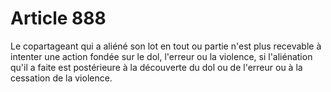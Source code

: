 # Article 888

Le copartageant qui a aliéné son lot en tout ou partie n'est plus recevable à intenter une action fondée sur le dol, l'erreur ou la violence, si l'aliénation qu'il a faite est postérieure à la découverte du dol ou de l'erreur ou à la cessation de la violence.
